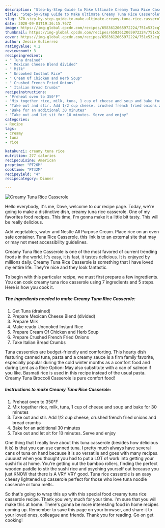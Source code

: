 ```yaml
---
description: "Step-by-Step Guide to Make Ultimate Creamy Tuna Rice Casserole"
title: "Step-by-Step Guide to Make Ultimate Creamy Tuna Rice Casserole"
slug: 370-step-by-step-guide-to-make-ultimate-creamy-tuna-rice-casserole
date: 2020-09-01T19:36:15.767Z
image: https://img-global.cpcdn.com/recipes/6583612065972224/751x532cq70/creamy-tuna-rice-casserole-recipe-main-photo.jpg
thumbnail: https://img-global.cpcdn.com/recipes/6583612065972224/751x532cq70/creamy-tuna-rice-casserole-recipe-main-photo.jpg
cover: https://img-global.cpcdn.com/recipes/6583612065972224/751x532cq70/creamy-tuna-rice-casserole-recipe-main-photo.jpg
author: Jessie Gutierrez
ratingvalue: 4.2
reviewcount: 3
recipeingredient:
- " Tuna drained"
- " Mexican Cheese Blend divided"
- " Milk"
- " Uncooked Instant Rice"
- " Cream Of Chicken and Herb Soup"
- " Crushed French Fried Onions"
- " Italian Bread Crumbs"
recipeinstructions:
- "Preheat oven to 350°F"
- "Mix together rice, milk, tuna, 1 cup of cheese and soup and bake for 30 minutes"
- "Take out and stir. Add 1/2 cup cheese, crushed french fried onions and bread crumbs"
- "Bake for an additional 30 minutes"
- "Take out and let sit for 10 minutes. Serve and enjoy"
categories:
- Recipe
tags:
- creamy
- tuna
- rice

katakunci: creamy tuna rice 
nutrition: 277 calories
recipecuisine: American
preptime: "PT26M"
cooktime: "PT32M"
recipeyield: "4"
recipecategory: Dinner

---
```



![Creamy Tuna Rice Casserole](https://img-global.cpcdn.com/recipes/6583612065972224/751x532cq70/creamy-tuna-rice-casserole-recipe-main-photo.jpg)

Hello everybody, it's me, Dave, welcome to our recipe page. Today, we're going to make a distinctive dish, creamy tuna rice casserole. One of my favorites food recipes. This time, I'm gonna make it a little bit tasty. This will be really delicious.

Add vegetables, water and Nestle All Purpose Cream. Place rice on an oven safe container. Tuna Rice Casserole. this link is to an external site that may or may not meet accessibility guidelines.

Creamy Tuna Rice Casserole is one of the most favored of current trending foods in the world. It's easy, it is fast, it tastes delicious. It is enjoyed by millions daily. Creamy Tuna Rice Casserole is something that I have loved my entire life. They're nice and they look fantastic.


To begin with this particular recipe, we must first prepare a few ingredients. You can cook creamy tuna rice casserole using 7 ingredients and 5 steps. Here is how you cook it.

<!--inarticleads1-->

##### The ingredients needed to make Creamy Tuna Rice Casserole:

1. Get  Tuna (drained)
1. Prepare  Mexican Cheese Blend (divided)
1. Prepare  Milk
1. Make ready  Uncooked Instant Rice
1. Prepare  Cream Of Chicken and Herb Soup
1. Prepare  Crushed French Fried Onions
1. Take  Italian Bread Crumbs


Tuna casseroles are budget-friendly and comforting. This hearty dish featuring canned tuna, pasta and a creamy sauce is a firm family favorite, especially popular during the cold winter months as a comfort food and during Lent as a Rice Option: May also substitute with a can of salmon if you like. Basmati rice is used in this recipe instead of the usual pasta. Creamy Tuna Broccoli Casserole is pure comfort food! 

<!--inarticleads2-->

##### Instructions to make Creamy Tuna Rice Casserole:

1. Preheat oven to 350°F
1. Mix together rice, milk, tuna, 1 cup of cheese and soup and bake for 30 minutes
1. Take out and stir. Add 1/2 cup cheese, crushed french fried onions and bread crumbs
1. Bake for an additional 30 minutes
1. Take out and let sit for 10 minutes. Serve and enjoy


One thing that I really love about this tuna casserole (besides how delicious it is) is that you can use canned tuna. I pretty much always have several cans of tuna on hand because it is so versatile and goes with many recipes. Juuuust when you thought you had to put a LOT of work into getting your sushi fix at home. You&#39;re getting out the bamboo rollers, finding the perfect wooden paddle to stir the sushi rice and psyching yourself out because you just KNOW that there is A VRY VRY good. Tuna rice casserole is an easy cheesy lightened up casserole perfect for those who love tuna noodle casserole or tuna melts. 

So that's going to wrap this up with this special food creamy tuna rice casserole recipe. Thank you very much for your time. I'm sure that you will make this at home. There's gonna be more interesting food in home recipes coming up. Remember to save this page on your browser, and share it to your loved ones, colleague and friends. Thank you for reading. Go on get cooking!
